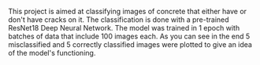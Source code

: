 This project is aimed at classifying images of concrete that either have or don't have cracks on it.
The classification is done with a pre-trained ResNet18 Deep Neural Network. The model was trained in 1 epoch with batches of data that include 100 images each.
As you can see in the end 5 misclassified and 5 correctly classified images were plotted to give an idea of the model's functioning.
